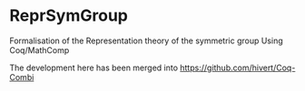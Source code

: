 # ReprSymGroup

Formalisation of the Representation theory of the symmetric group Using Coq/MathComp

The development here has been merged into https://github.com/hivert/Coq-Combi
